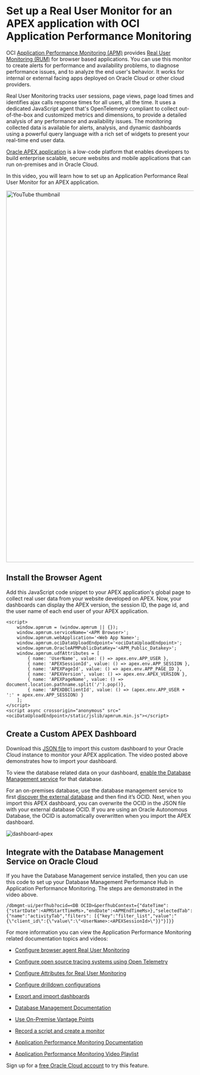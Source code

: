 # Set up a Real User Monitor for an APEX application with OCI Application Performance Monitoring

OCI [Application Performance Monitoring (APM)](https://docs.oracle.com/en-us/iaas/application-performance-monitoring/home.htm) provides [Real User Monitoring (RUM)](https://docs.oracle.com/en-us/iaas/application-performance-monitoring/doc/configure-browser-agent-real-user-monitoring.html) for browser based applications. You can use this monitor to create alerts for performance and availability problems, to diagnose performance issues, and to analyze the end user's behavior. It works for internal or external facing apps deployed on Oracle Cloud or other cloud providers.

Real User Monitoring tracks user sessions, page views, page load times and identifies ajax calls response times for all users, all the time. It uses a dedicated JavaScript agent that's OpenTelemetry compliant to collect out-of-the-box and customized metrics and dimensions, to provide a detailed analysis of any performance and availability issues. The monitoring collected data is available for alerts, analysis, and dynamic dashboards using a powerful query language with a rich set of widgets to present your real-time end user data.

[Oracle APEX application](https://apex.oracle.com/en/learn/videos/) is a low-code platform that enables developers to build enterprise scalable, secure websites and mobile applications that can run on-premises and in Oracle Cloud.

In this video, you will learn how to set up an Application Performance Real User Monitor for an APEX application. 

<a href="https://www.youtube.com/watch?v=VUYjIYqDAVc"><img width="999" alt="YouTube thumbnail" src="https://github.com/oracle-quickstart/oci-o11y-solutions/assets/106996346/e3e4c387-ee4e-48f0-a1e1-5450b404a894"></a>

## Install the Browser Agent
Add this JavaScript code snippet to your APEX application's global page to collect real user data from your website developed on APEX. Now, your dashboards can display the APEX version, the session ID, the page id, and the user name of each end user of your APEX application.
```
<script>
    window.apmrum = (window.apmrum || {}); 
    window.apmrum.serviceName='<APM Browser>';
    window.apmrum.webApplication='<Web App Name>';
    window.apmrum.ociDataUploadEndpoint='<ociDataUploadEndpoint>';
    window.apmrum.OracleAPMPublicDataKey='<APM_Public_Datakey>';
    window.apmrum.udfAttributes = [
        { name: 'UserName', value: () => apex.env.APP_USER },
        { name: 'APEXSessionId', value: () => apex.env.APP_SESSION },
        { name: 'APEXPageId', value: () => apex.env.APP_PAGE_ID },
        { name: 'APEXVersion', value: () => apex.env.APEX_VERSION },
        { name: 'APEXPageName', value: () => document.location.pathname.split('/').pop()},
        { name: 'APEXDBClientId', value: () => (apex.env.APP_USER + ':' + apex.env.APP_SESSION) }
    ];   
</script>
<script async crossorigin="anonymous" src="<ociDataUploadEndpoint>/static/jslib/apmrum.min.js"></script>

```
## Create a Custom APEX Dashboard 
Download this [JSON file](https://github.com/oracle-quickstart/oci-o11y-solutions/blob/0de0d63f61782f04a204e57ea929a313fb1770d2/knowlege-content/oracle-database/APEX/dashboards/apm-rum-apex-dashboard.json) to import this custom dashboard to your Oracle Cloud instance to monitor your APEX application. The video posted above demonstrates how to import your dashboard.

To view the database related data on your dashboard, [enable the Database Management service](https://docs.oracle.com/en-us/iaas/database-management/doc/enable-database-management.html) for that database.

For an on-premises database, use the database management service to first [discover the external database](https://docs.oracle.com/en-us/iaas/database-management/doc/discover-external-database-systems.html) and then find it’s OCID. Next, when you import this APEX dashboard, you can overwrite the OCID in the JSON file with your external database OCID. If you are using an Oracle Autonomous Database, the OCID is automatically overwritten when you import the APEX dashboard. 

![dashboard-apex](https://github.com/oracle-quickstart/oci-o11y-solutions/assets/106996346/b952ce8c-f920-435b-a14f-c8a8258c5fc3)

## Integrate with the Database Management Service on Oracle Cloud

If you have the Database Management service installed, then you can use this code to set up your Database Management Performance Hub in Application Performance Monitoring. The steps are demonstrated in the video above. 

```
/dbmgmt-ui/perfhub?ocid=<DB OCID>&perfhubContext={"dateTime":{"startDate":<APMStartTimeMs>,"endDate":<APMEndTimeMs>},"selectedTab":{"name":"activityTab","filters": [{"key":"filter_list","value":"{\"client_id\":{\"value\":\"<UserName>:<APEXSessionId>\"}}"}]}}
```
For more information you can view the Application Performance Monitoring related documentation topics and videos: 

* [Configure browser agent Real User Monitoring](https://docs.oracle.com/en-us/iaas/application-performance-monitoring/doc/configure-browser-agent-real-user-monitoring.html)

* [Configure open source tracing systems using Open Telemetry](https://docs.oracle.com/en-us/iaas/application-performance-monitoring/doc/configure-open-source-tracing-systems.html)

* [Configure Attributes for Real User Monitoring](https://docs.oracle.com/en-us/iaas/application-performance-monitoring/doc/configure-attributes-real-user-monitoring.html) 

* [Configure drilldown configurations](https://docs.oracle.com/en-us/iaas/application-performance-monitoring/doc/configure-drilldown-configurations.html)

* [Export and import dashboards](https://docs.oracle.com/en-us/iaas/Content/doc/export-and-import-dashboards.html)

* [Database Management Documentation](https://docs.oracle.com/en-us/iaas/database-management/home.htm)

* [Use On-Premise Vantage Points](https://docs.oracle.com/en-us/iaas/application-performance-monitoring/doc/use-onpremise-vantage-points.html)

* [Record a script and create a monitor](https://www.youtube.com/watch?v=rImVleiCsYo)

* [Application Performance Monitoring Documentation](https://docs.oracle.com/en-us/iaas/application-performance-monitoring/)
 
* [Application Performance Monitoring Video Playlist](https://www.youtube.com/playlist?list=PLiuPvpy8QsiV0dnG-YYaJ83FJOG_Q4eIl)
  
Sign up for a [free Oracle Cloud account](https://www.oracle.com/cloud/free/) to try this feature. 
